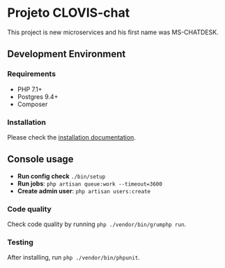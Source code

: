 # Projeto CLOVIS-chat

This project is new microservices and his first name was MS-CHATDESK.

## Development Environment

### Requirements

* PHP 7.1+
* Postgres 9.4+
* Composer

### Installation

Please check the [installation documentation](docs/installation.md).

## Console usage

* **Run config check** `./bin/setup`
* **Run jobs**: `php artisan queue:work --timeout=3600`
* **Create admin user**: `php artisan users:create`

### Code quality

Check code quality by running `php ./vendor/bin/grumphp run`.

### Testing

After installing, run `php ./vendor/bin/phpunit`.
